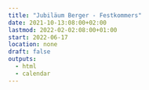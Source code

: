 ```yaml
---
title: "Jubiläum Berger - Festkommers"
date: 2021-10-13:08:00+02:00
lastmod: 2022-02-02:08:00+01:00
start: 2022-06-17
location: none
draft: false
outputs:
  - html
  - calendar
---
```


